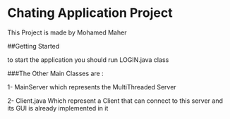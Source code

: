 # Chating Application Project

This Project is made by Mohamed Maher 

##Getting Started 

to start the application you should run LOGIN.java class 
	
###The Other Main Classes are :

1- MainServer which represents the MultiThreaded Server

2- Client.java Which represent a Client that can connect to this server and its GUI is already implemented in it
	
	
